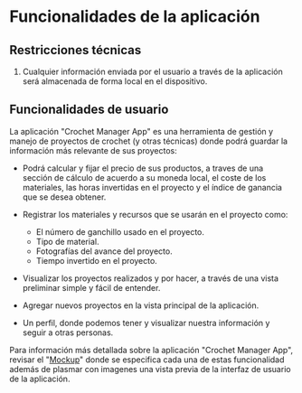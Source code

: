 
# Funcionalidades de la aplicación
## Restricciones técnicas

1. Cualquier información enviada por el usuario a través de la aplicación será almacenada de forma local en el dispositivo.

## Funcionalidades de usuario

La aplicación "Crochet Manager App" es una herramienta de gestión y manejo de proyectos de crochet (y otras técnicas) donde podrá guardar la información más relevante de sus proyectos:

- Podrá calcular y fijar el precio de sus productos, a traves de una sección de cálculo de acuerdo a su moneda local, el coste de los materiales, las horas invertidas en el proyecto y el índice de ganancia que se desea obtener.

- Registrar los materiales y recursos que se usarán en el proyecto como:
	- El número de ganchillo usado en el proyecto.
	- Tipo de material.
	- Fotografías del avance del proyecto.
	- Tiempo invertido en el proyecto.

- Visualizar los proyectos realizados y por hacer, a través de una vista preliminar simple y fácil de entender.

- Agregar nuevos proyectos en la vista principal de la aplicación.

- Un perfil, donde podemos tener y visualizar nuestra información y seguir a otras personas.

Para información más detallada sobre la aplicación "Crochet Manager App", revisar el "[Mockup](https://github.com/marcewp15/Android-Project/blob/master/Docs/Mockup.md)" donde se especifica cada una de estas funcionalidad además de plasmar con imagenes una vista previa de la interfaz de usuario de la aplicación.